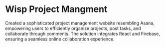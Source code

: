 # Wisp Project Mangment
 Created a sophisticated project management website resembling Asana, empowering users to efficiently organize projects, post tasks, and collaborate through comments. The solution integrates React and Firebase, ensuring a seamless online collaboration experience.

